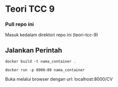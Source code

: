 # Teori TCC 9
### Pull repo ini
Masuk kedalam direktori repo ini (teori-tcc-9)

## Jalankan Perintah
```
docker build -t nama_container . 
```
```
docker run -p 8000:80 nama_container
```
Buka melalui browser dengan url:
localhost:8000/CV
